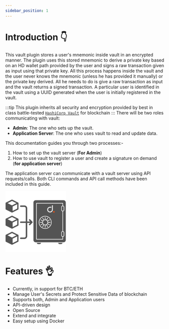 ```yaml
---
sidebar_position: 1
---
```


# Introduction 👇️

This vault plugin stores a user's mnemonic inside vault in an encrypted manner.
The plugin uses this stored mnemonic to derive a private key based on an HD wallet path provided by the user and signs a raw transaction given as input using that private key. All this process happens inside the vault and the user never knows the mnemonic (unless he has provided it manually) or the private key derived. All he needs to do is give a raw transaction as input and the vault returns a signed transaction. A particular user is identified in the vault using a UUID generated when the user is initially registered in the vault.

:::tip
This plugin inherits all security and encryption provided by best in class battle-tested [`HashiCorp Vault`](https://www.vaultproject.io/) for blockchain
:::
There will be two roles communicating with vault:

- **Admin**: The one who sets up the vault. 
- **Application Server**: The one who uses vault to read and update data.

This documentation guides you through two processes:-

1. How to set up the vault server (**For Admin**)
2. How to use vault to register a user and create a signature on demand (**for application server**)

The application server can communicate with a vault server using API requests/calls. Both CLI commands and API call methods have been included in this guide.

![Docusaurus](/img/vault-dq-192x192.png)

# Features 👌️
- Currently, in support for BTC/ETH
- Manage User's Secrets and Protect Sensitive Data of blockchain
- Supports both, Admin and Application users
- API-driven design
- Open Source
- Extend and integrate
- Easy setup using Docker